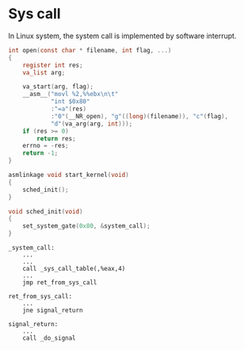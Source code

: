 # Sys call
In Linux system, the system call is implemented by software interrupt.

```c
int open(const char * filename, int flag, ...)
{
    register int res;
    va_list arg;

    va_start(arg, flag);
    __asm__("movl %2,%%ebx\n\t"
            "int $0x80"
            :"=a"(res)
            :"0"(__NR_open), "g"((long)(filename)), "c"(flag),
            "d"(va_arg(arg, int)));
    if (res >= 0)
        return res;
    errno = -res;
    return -1; 
}

```

```c
asmlinkage void start_kernel(void)
{
	sched_init();
}

void sched_init(void)
{
	set_system_gate(0x80, &system_call);
}

```

```x86asm
_system_call:
	...
	...
	call _sys_call_table(,%eax,4)
	...
	jmp ret_from_sys_call

ret_from_sys_call:
	...
	jne signal_return
	
signal_return:
	...
	call _do_signal
```